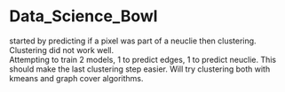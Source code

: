 # Data_Science_Bowl




started by predicting if a pixel was part of a neuclie then clustering. Clustering did not work well. <br />
Attempting to train 2 models, 1 to predict edges, 1 to predict neuclie. This should make the last clustering step easier. Will try clustering both with kmeans and graph cover algorithms.<br />